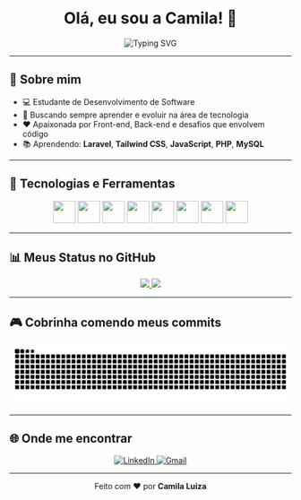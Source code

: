 <h1 align="center">Olá, eu sou a Camila! 👋</h1>

<p align="center">
  <img src="https://readme-typing-svg.herokuapp.com?font=Fira+Code&duration=2000&pause=1000&color=FF61C7&center=true&vCenter=true&width=435&lines=Desenvolvedora+FullStack;Apaixonada+por+tecnologia;Bem-vinda+ao+meu+GitHub!" alt="Typing SVG" />
</p>

---

## 🌸 Sobre mim

- 💻 Estudante de Desenvolvimento de Software
- 🎯 Buscando sempre aprender e evoluir na área de tecnologia
- ❤️ Apaixonada por Front-end, Back-end e desafios que envolvem código
- 📚 Aprendendo: **Laravel**, **Tailwind CSS**, **JavaScript**, **PHP**, **MySQL**

---

## 🚀 Tecnologias e Ferramentas

<div align="center">
  <img src="https://cdn.jsdelivr.net/gh/devicons/devicon/icons/php/php-original.svg" width="40" height="40"/>
  <img src="https://cdn.jsdelivr.net/gh/devicons/devicon/icons/laravel/laravel-plain.svg" width="40" height="40"/>
  <img src="https://cdn.jsdelivr.net/gh/devicons/devicon/icons/javascript/javascript-original.svg" width="40" height="40"/>
  <img src="https://cdn.jsdelivr.net/gh/devicons/devicon/icons/html5/html5-original.svg" width="40" height="40"/>
  <img src="https://cdn.jsdelivr.net/gh/devicons/devicon/icons/css3/css3-original.svg" width="40" height="40"/>
  <img src="https://cdn.jsdelivr.net/gh/devicons/devicon/icons/mysql/mysql-original.svg" width="40" height="40"/>
  <img src="https://cdn.jsdelivr.net/gh/devicons/devicon/icons/linux/linux-original.svg" width="40" height="40"/>
  <img src="https://cdn.jsdelivr.net/gh/devicons/devicon/icons/git/git-original.svg" width="40" height="40"/>
</div>

---

## 📊 Meus Status no GitHub

<div align="center">
  <a href="https://github.com/Camilaronzzani">
    <img height="180em" src="https://github-readme-stats.vercel.app/api?username=Camilaronzzani&show_icons=true&theme=radical&hide_border=true&include_all_commits=true&count_private=true"/>
    <img height="180em" src="https://github-readme-stats.vercel.app/api/top-langs/?username=Camilaronzzani&layout=compact&langs_count=7&theme=radical&hide_border=true"/>
  </a>
</div>

---

## 🎮 Cobrinha comendo meus commits

<p align="center">
  <img src="https://github.com/Camilaronzzani/Camilaronzzani/blob/master/snake/github-snake.svg" alt="Snake animation" />
</p>

---

## 🌐 Onde me encontrar

<p align="center">
  <a href="https://www.linkedin.com/in/seu-linkedin/" target="_blank">
    <img alt="LinkedIn" src="https://img.shields.io/badge/-LinkedIn-%230077B5?style=for-the-badge&logo=linkedin&logoColor=white"/>
  </a>
  <a href="mailto:camilasiva2863@gmail.com">
    <img alt="Gmail" src="https://img.shields.io/badge/-Email-%23333?style=for-the-badge&logo=gmail&logoColor=white"/>
  </a>
</p>

---

<p align="center">
 Feito com ❤️ por <b>Camila Luiza</b>
</p>
